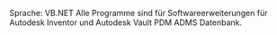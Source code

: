 Sprache: VB.NET
Alle Programme sind für Softwareerweiterungen für Autodesk Inventor und Autodesk Vault PDM ADMS Datenbank.
